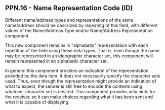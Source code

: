 ## PPN.16 - Name Representation Code (ID)

Different name/address types and representations of the same name/address should be described by repeating of this field, with different values of the Name/Address Type and/or Name/Address Representation component.

This new component remains in “alphabetic” representation with each repetition of the field using these data types. That is, even though the name may be represented in an ideographic character set, this component will remain represented in an alphabetic character set.

In general this component provides an indication of the representation provided by the data item. It does not necessarily specify the character sets used. Thus, even though the representation might provide an indication of what to expect, the sender is still free to encode the contents using whatever character set is desired. This component provides only hints for the receiver, so it can make choices regarding what it has been sent and what it is capable of displaying.
